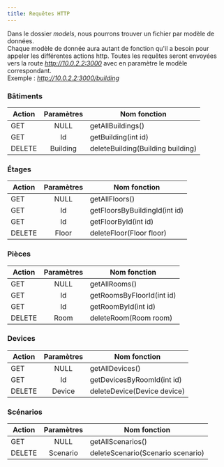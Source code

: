 ```yaml
---
title: Requêtes HTTP
---
```


Dans le dossier _models_, nous pourrons trouver un fichier par modèle de données.  
Chaque modèle de donnée aura autant de fonction qu'il a besoin pour appeler les différentes actions http.
Toutes les requêtes seront envoyées vers la route _http://10.0.2.2:3000_ avec en paramètre le modèle correspondant.  
Exemple : _http://10.0.2.2:3000/building_

### Bâtiments 
| Action | Paramètres | Nom fonction |
|------|:-------:|------|
|  GET    |   NULL    |  getAllBuildings()    |
|  GET    |  Id     |   getBuilding(int id)   |
|  DELETE    |   Building    |  deleteBuilding(Building building)    |

### Étages 
| Action | Paramètres | Nom fonction |
|------|:-------:|------|
|  GET    |   NULL    |  getAllFloors()    |
|  GET    |  Id     |   getFloorsByBuildingId(int id)   |
|  GET    |  Id     |   getFloorById(int id)   |
|  DELETE    |   Floor    |  deleteFloor(Floor floor)    |
  
### Pièces 
| Action | Paramètres | Nom fonction |
|------|:-------:|------|
|  GET    |   NULL    |  getAllRooms()    |
|  GET    |  Id     |   getRoomsByFloorId(int id)   |
|  GET    |  Id     |   getRoomById(int id)   |
|  DELETE    |   Room    |  deleteRoom(Room room)    |

### Devices 
| Action | Paramètres | Nom fonction |
|------|:-------:|------|
|  GET    |   NULL    |  getAllDevices()    |
|  GET    |  Id     |   getDevicesByRoomId(int id)   |
|  DELETE    |   Device    |  deleteDevice(Device device)    |

### Scénarios 
| Action | Paramètres | Nom fonction |
|------|:-------:|------|
|  GET    |   NULL    |  getAllScenarios()    |
|  DELETE    |   Scenario    |  deleteScenario(Scenario scenario)    |